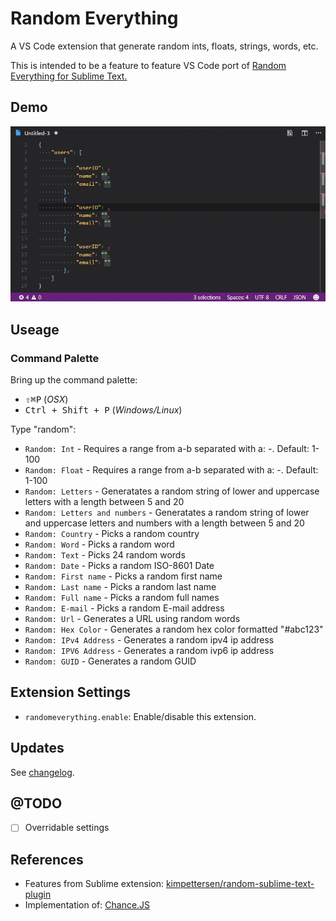 # Random Everything

A VS Code extension that generate random ints, floats, strings, words, etc.

This is intended to be a feature to feature VS Code port of [Random Everything for Sublime Text.](https://github.com/kimpettersen/random-sublime-text-plugin)

## Demo

![Demo font test](images/demo-JSON.gif)

## Useage

### Command Palette

Bring up the command palette:

* <kbd>⇧⌘P</kbd> (*OSX*)
* <kbd>Ctrl + Shift + P</kbd> (*Windows/Linux*)

Type "random":

* `Random: Int` - Requires a range from a-b separated with a: *-*. Default: 1-100
* `Random: Float` - Requires a range from a-b separated with a: *-*. Default: 1-100
* `Random: Letters` - Generatates a random string of lower and uppercase letters with a length between 5 and 20
* `Random: Letters and numbers` - Generatates a random string of lower and uppercase letters and numbers with a length between 5 and 20
* `Random: Country` - Picks a random country
* `Random: Word` - Picks a random word
* `Random: Text` - Picks 24 random words
* `Random: Date` - Picks a random ISO-8601 Date
* `Random: First name` - Picks a random first name
* `Random: Last name` - Picks a random last name
* `Random: Full name` - Picks a random full names
* `Random: E-mail` - Picks a random E-mail address
* `Random: Url` - Generates a URL using random words
* `Random: Hex Color` - Generates a random hex color formatted \"#abc123\"
* `Random: IPv4 Address` - Generates a random ipv4 ip address
* `Random: IPV6 Address` - Generates a random ivp6 ip address
* `Random: GUID` - Generates a random GUID

## Extension Settings

* `randomeverything.enable`: Enable/disable this extension.

## Updates

See [changelog](CHANGELOG.md).

## @TODO
- [ ] Overridable settings

## References

* Features from Sublime extension: [kimpettersen/random-sublime-text-plugin](https://github.com/kimpettersen/random-sublime-text-plugin)
* Implementation of: [Chance.JS](https://github.com/chancejs/chancejs)